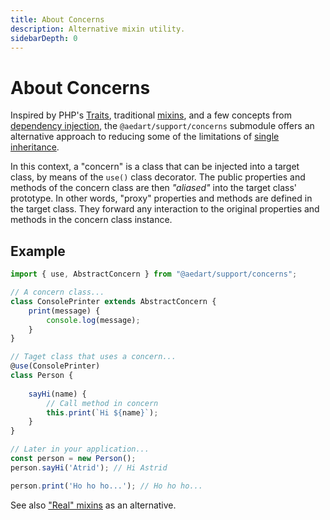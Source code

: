 ```yaml
---
title: About Concerns
description: Alternative mixin utility.
sidebarDepth: 0
---
```


# About Concerns

Inspired by PHP's [Traits](https://www.php.net/manual/en/language.oop5.traits.php), traditional [mixins](https://javascript.info/mixins), and a few concepts from [dependency injection](https://en.wikipedia.org/wiki/Dependency_injection),
the `@aedart/support/concerns` submodule offers an alternative approach to reducing some of the limitations of [single inheritance](https://en.wikipedia.org/wiki/Inheritance_(object-oriented_programming)#Types). 

In this context, a "concern" is a class that can be injected into a target class, by means of the `use()` class decorator. 
The public properties and methods of the concern class are then _"aliased"_ into the target class' prototype. In other words,
"proxy" properties and methods are defined in the target class. They forward any interaction to the original properties and methods
in the concern class instance.

## Example

```js
import { use, AbstractConcern } from "@aedart/support/concerns";

// A concern class...
class ConsolePrinter extends AbstractConcern {
    print(message) {
        console.log(message);
    }
}

// Taget class that uses a concern...
@use(ConsolePrinter)
class Person {
    
    sayHi(name) {
        // Call method in concern
        this.print(`Hi ${name}`);
    }
}

// Later in your application...
const person = new Person();
person.sayHi('Atrid'); // Hi Astrid

person.print('Ho ho ho...'); // Ho ho ho...
```

See also ["Real" mixins](../mixins/README.md) as an alternative.